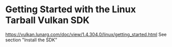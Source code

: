 # Getting Started with the Linux Tarball Vulkan SDK

https://vulkan.lunarg.com/doc/view/1.4.304.0/linux/getting_started.html
See section "Install the SDK"
